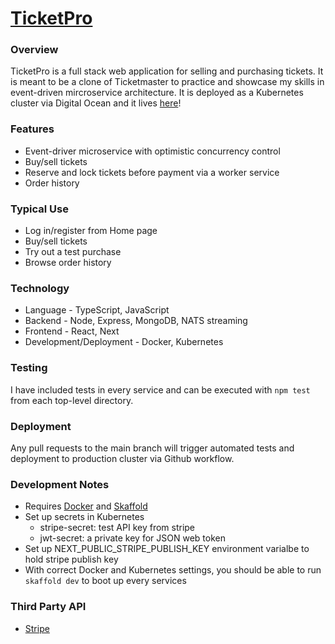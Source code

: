 # [TicketPro](www.ticketpro-app.com/)

### Overview
TicketPro is a full stack web application for selling and purchasing tickets. It is meant to be a clone of Ticketmaster to practice and showcase my skills in event-driven mircroservice architecture. It is deployed as a Kubernetes cluster via Digital Ocean and it lives [here](www.ticketpro-app.com/)!

### Features
- Event-driver microservice with optimistic concurrency control
- Buy/sell tickets
- Reserve and lock tickets before payment via a worker service
- Order history

### Typical Use
- Log in/register from Home page
- Buy/sell tickets
- Try out a test purchase
- Browse order history

### Technology
- Language - TypeScript, JavaScript  
- Backend - Node, Express, MongoDB, NATS streaming
- Frontend - React, Next
- Development/Deployment - Docker, Kubernetes

### Testing
I have included tests in every service and can be executed with `npm test` from each top-level directory.

### Deployment
Any pull requests to the main branch will trigger automated tests and deployment to production cluster via Github workflow.

### Development Notes
- Requires [Docker](https://www.docker.com/products/docker-desktop) and [Skaffold](https://skaffold.dev/)
- Set up secrets in Kubernetes
    - stripe-secret: test API key from stripe
    - jwt-secret: a private key for JSON web token
- Set up NEXT_PUBLIC_STRIPE_PUBLISH_KEY environment varialbe to hold stripe publish key
- With correct Docker and Kubernetes settings, you should be able to run `skaffold dev` to boot up every services

### Third Party API
- [Stripe](https://stripe.com)
